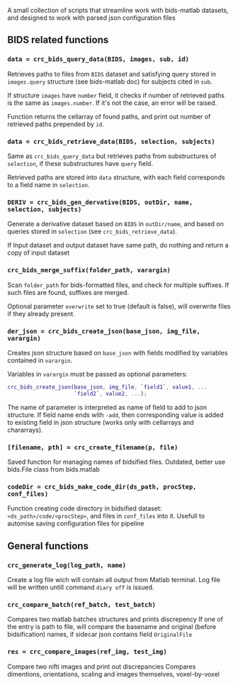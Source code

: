 A small collection of scripts that streamline work with bids-matlab datasets,
and designed to work with parsed json configuration files

## BIDS related functions

### `data = crc_bids_query_data(BIDS, images, sub, id)`

Retrieves paths to files from `BIDS` dataset and satisfying
query stored in `images.query` structure (see bids-matlab doc)
for subjects cited in `sub`. 

If structure `images` have `number` field, it checks if 
number of retrieved paths is the same as `images.number`.
If it's not the case, an error will be raised.

Function returns the cellarray of found paths, and print out
number of retrieved paths prepended by `id`.


### `data = crc_bids_retrieve_data(BIDS, selection, subjects)`

Same as `crc_bids_query_data` but retrieves paths from substructures
of `selection`, if these substructures have `query` field.

Retrieved paths are stored into `data` structure, with each field
corresponds to a field name in `selection`.


###  `DERIV = crc_bids_gen_dervative(BIDS, outDir, name, selection, subjects)`

Generate a derivative dataset based on `BIDS` in `outDir/name`, and based
on queries stored in `selection` (see `crc_bids_retrieve_data`).

If Input dataset and output dataset have same path, do nothing and return a copy
of input dataset


### `crc_bids_merge_suffix(folder_path, varargin)`

Scan `folder_path` for bids-formatted files, and check for
multiple suffixes. 
If such files are found, suffixes are merged.

Optional parameter `overwrite` set to true (default is false),
will overwrite files if they already present.


### `der_json = crc_bids_create_json(base_json, img_file, varargin)`

Creates json structure based on `base_json` with fields modified
by variables contained in `varargin`.

Variables in `varargin` must be passed as optional parameters:
```matlab
crc_bids_create_json(base_json, img_file, `field1`, value1, ...
                     `field2`, value2, ...);
```

The name of parameter is interpreted as name of field to add to
json structure.
If field name ends with `-add`, then corresponding value is added
to existing field in json structure 
(works only with cellarrays and chararrays).

### `[filename, pth] = crc_create_filename(p, file)`

Saved function for managing names of bidsified files.
Outdated, better use bids.File class from bids.matlab


### `codeDir = crc_bids_make_code_dir(ds_path, procStep, conf_files)`

Function creating code directory in bidsified dataset:
`<ds_path>/code/<procStep>`, and files in `conf_files` into it.
Usefull to automise saving configuration files for pipeline

## General functions

### `crc_generate_log(log_path, name)`

Create a log file wich will contain all output from Matlab terminal.
Log file will be written untill command `diary off` is issued.

### `crc_compare_batch(ref_batch, test_batch)`

Compares two matlab batches structures and prints discrepency
If one of the entry is path to file, will compare the basename
and original (before bidsification) names, if sidecar json
contains field `OriginalFile`

### `res = crc_compare_images(ref_img, test_img)`

Compare two nifti images and print out discrepancies
Compares dimentions, orientations, scaling and images
themselves, voxel-by-voxel
